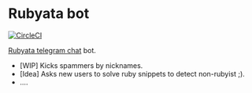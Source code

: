# Rubyata bot

[![CircleCI](https://circleci.com/gh/rubyata/bot.svg?style=svg)](https://circleci.com/gh/rubyata/bot)

[Rubyata telegram chat](https://t.me/rubyata) bot.

* [WIP] Kicks spammers by nicknames.
* [Idea] Asks new users to solve ruby snippets to detect non-rubyist ;).
* ....
